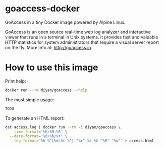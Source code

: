 # goaccess-docker
GoAccess in a tiny Docker image powered by Alpine Linux.

GoAccess is an open source real-time web log analyzer and interactive viewer that runs in a terminal in Unix systems. It provides fast and valuable HTTP statistics for system administrators that require a visual server report on the fly. More info at: http://goaccess.io.

# How to use this image

Print help:
```bash
docker run --rm diyan/goaccess --help
```

The most simple usage:
```bash
TODO
```

To generate an HTML report:
```bash
cat access.log | docker run --rm -i diyan/goaccess \
  --time-format='%H:%M:%S' \
  --date-format='%d/%b/%Y' \
  --log-format='%h %^[%d:%t %^] "%r" %s %b "%R" "%u"' > access.html
```
